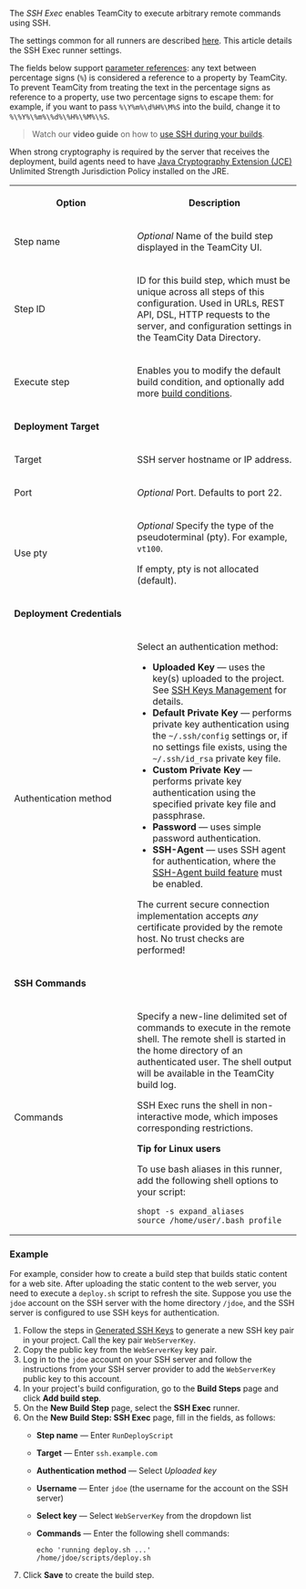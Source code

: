 [//]: # (title: SSH Exec)
[//]: # (auxiliary-id: SSH Exec)

The _SSH Exec_ enables TeamCity to execute arbitrary remote commands using SSH.

The settings common for all runners are described [here](configuring-build-steps.md). This article details the SSH Exec runner settings.

The fields below support [parameter references](predefined-build-parameters.md): any text between percentage signs (`%`) is considered a reference to a property by TeamCity. To prevent TeamCity from treating the text in the percentage signs as reference to a property, use two percentage signs to escape them: for example, if you want to pass `%\Y%m%\d%H%\M%S` into the build, change it to `%\%Y%\%m%\%d%\%H%\%M%\%S`.

>Watch our **video guide** on how to [use SSH during your builds](https://www.youtube.com/watch?v=D6JOyGd4pWI).

<warning>

When strong cryptography is required by the server that receives the deployment, build agents need to have [Java Cryptography Extension (JCE)](https://www.oracle.com/technetwork/java/javase/downloads/jce8-download-2133166.html) Unlimited Strength Jurisdiction Policy installed on the JRE.
</warning>

<table><tr>

<th width="200">
<p><b>Option</b></p>
</th>

<th>
<p><b>Description</b></p>
</th>
</tr>

<tr>
<td>
<p>Step name</p>
</td>
<td>
<p><i>Optional</i> Name of the build step displayed in the TeamCity UI.</p>
</td>
</tr>

<tr>
<td>
<p>Step ID</p>
</td>
<td>
<p>ID for this build step, which must be unique across all steps of this configuration. Used in URLs, REST API, DSL, HTTP requests to the server, and configuration settings in the TeamCity Data Directory.</p>
</td>
</tr>

<tr>
<td>

<p>Execute step</p>

</td>
<td>

<p>Enables you to modify the default build condition, and optionally add more <a href="configuring-build-steps.md#Execution+Policy">build conditions</a>.</p>

</td>
</tr>

<tr>

<td colspan="2">

__Deployment Target__

</td>
</tr>

<tr>
<td>

Target

</td>

<td>

SSH server hostname or IP address.

</td></tr>

<tr>
<td>
<p>Port</p>
</td>
<td>
<p><i>Optional</i> Port. Defaults to port 22.</p>
</td>
</tr>

<tr>
<td>

Use pty

</td>

<td>

<i>Optional</i> Specify the type of the pseudoterminal (pty). For example, `vt100`.

If empty, pty is not allocated (default).

</td>
</tr>


<tr>

<td colspan="2">

__Deployment Credentials__

</td>

</tr>


<tr>
<td>

Authentication method

</td>

<td>


Select an authentication method:

* __Uploaded Key__ — uses the key(s) uploaded to the project. See [SSH Keys Management](ssh-keys-management.md) for details.
* __Default Private Key__ — performs private key authentication using the `~/.ssh/config` settings or, if no settings file exists, using the `~/.ssh/id_rsa` private key file.
* __Custom Private Key__ — performs private key authentication using the specified private key file and passphrase.
* __Password__ — uses simple password authentication.
* __SSH-Agent__ — uses SSH agent for authentication, where the [SSH-Agent build feature](ssh-agent.md) must be enabled.

<note>

The current secure connection implementation accepts _any_ certificate provided by the remote host. No trust checks are performed!
</note>

</td>
</tr>

<tr>

<td colspan="2">

__SSH Commands__

</td>
</tr>

<tr>
<td>

Commands

</td>

<td>

<p>Specify a new-line delimited set of commands to execute in the remote shell. The remote shell is started in the home directory of an authenticated user. The shell output will be available in the TeamCity build log.</p>

<note><p>SSH Exec runs the shell in non-interactive mode, which imposes corresponding restrictions.</p></note>

<tip>

__Tip for Linux users__

To use bash aliases in this runner, add the following shell options to your script:

```Shell
shopt -s expand_aliases
source /home/user/.bash_profile

```

</tip>

</td></tr></table>

### Example

For example, consider how to create a build step that builds static content for a web site. After uploading the static content to the web server, you need to execute a `deploy.sh` script to refresh the site. Suppose you use the `jdoe` account on the SSH server with the home directory `/jdoe`, and the SSH server is configured to use SSH keys for authentication.

1. Follow the steps in [Generated SSH Keys](ssh-keys-management.md#Generated+SSH+Keys) to generate a new SSH key pair in your project. Call the key pair `WebServerKey`.
2. Copy the public key from the `WebServerKey` key pair.
3. Log in to the `jdoe` account on your SSH server and follow the instructions from your SSH server provider to add the `WebServerKey` public key to this account.
3. In your project's build configuration, go to the **Build Steps** page and click **Add build step**.
4. On the **New Build Step** page, select the **SSH Exec** runner.
5. On the **New Build Step: SSH Exec** page, fill in the fields, as follows:
    * **Step name** — Enter `RunDeployScript`
    * **Target** — Enter `ssh.example.com`
    * **Authentication method** — Select _Uploaded key_
    * **Username** — Enter `jdoe` (the username for the account on the SSH server)
    * **Select key** — Select `WebServerKey` from the dropdown list
    * **Commands** — Enter the following shell commands:

       ```Plain Text
       echo 'running deploy.sh ...'
       /home/jdoe/scripts/deploy.sh
       ```
6. Click **Save** to create the build step.
